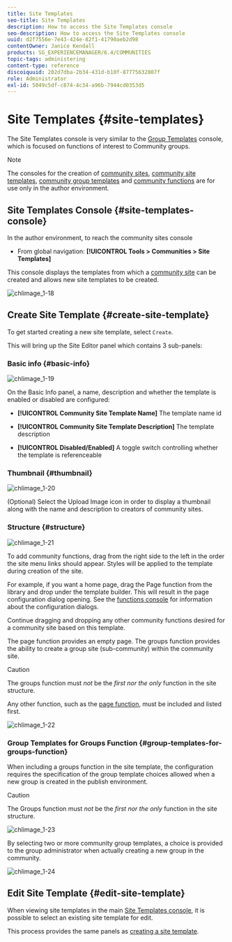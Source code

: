 ```yaml
---
title: Site Templates
seo-title: Site Templates
description: How to access the Site Templates console
seo-description: How to access the Site Templates console
uuid: d2f7556e-7e43-424e-82f1-41790aeb2d98
contentOwner: Janice Kendall
products: SG_EXPERIENCEMANAGER/6.4/COMMUNITIES
topic-tags: administering
content-type: reference
discoiquuid: 202d7dba-2b34-431d-b10f-87775632807f
role: Administrator
exl-id: 5049c5df-c874-4c34-a96b-7944cd0353d5
---
```

# Site Templates {#site-templates}

The Site Templates console is very similar to the [Group Templates](tools-groups.md) console, which is focused on functions of interest to Community groups.

>[!NOTE]
>
>The consoles for the creation of [community sites](sites-console.md), [community site templates](sites.md), [community group templates](tools-groups.md) and [community functions](functions.md) are for use only in the author environment.

## Site Templates Console {#site-templates-console}

In the author environment, to reach the community sites console

* From global navigation: **[!UICONTROL Tools > Communities > Site Templates]**

This console displays the templates from which a [community site](sites-console.md) can be created and allows new site templates to be created.

![chlimage_1-18](assets/chlimage_1-18.png)

## Create Site Template {#create-site-template}

To get started creating a new site template, select `Create`.

This will bring up the Site Editor panel which contains 3 sub-panels:

### Basic info {#basic-info}

![chlimage_1-19](assets/chlimage_1-19.png)

On the Basic Info panel, a name, description and whether the template is enabled or disabled are configured:

* **[!UICONTROL Community Site Template Name]** 
  The template name id

* **[!UICONTROL Community Site Template Description]** 
  The template description

* **[!UICONTROL Disabled/Enabled]** 
  A toggle switch controlling whether the template is referenceable

### Thumbnail {#thumbnail}

![chlimage_1-20](assets/chlimage_1-20.png)

(Optional) Select the Upload Image icon in order to display a thumbnail along with the name and description to creators of community sites.

### Structure {#structure}

![chlimage_1-21](assets/chlimage_1-21.png)

To add community functions, drag from the right side to the left in the order the site menu links should appear. Styles will be applied to the template during creation of the site.

For example, if you want a home page, drag the Page function from the library and drop under the template builder. This will result in the page configuration dialog opening. See the [functions console](functions.md) for information about the configuration dialogs.

Continue dragging and dropping any other community functions desired for a community site based on this template.

The page function provides an empty page. The groups function provides the ability to create a group site (sub-community) within the community site.

>[!CAUTION]
>
>The groups function must *not* be the *first nor the only* function in the site structure.
>
>Any other function, such as the [page function](functions.md#page-function), must be included and listed first.

![chlimage_1-22](assets/chlimage_1-22.png)

### Group Templates for Groups Function {#group-templates-for-groups-function}

When including a groups function in the site template, the configuration requires the specification of the group template choices allowed when a new group is created in the publish environment.

>[!CAUTION]
>
>The Groups function must *not* be the *first nor the only* function in the site structure.

![chlimage_1-23](assets/chlimage_1-23.png)

By selecting two or more community group templates, a choice is provided to the group administrator when actually creating a new group in the community.

![chlimage_1-24](assets/chlimage_1-24.png)

## Edit Site Template {#edit-site-template}

When viewing site templates in the main [Site Templates console](#site-templates-console), it is possible to select an existing site template for edit.

This process provides the same panels as [creating a site template](#create-site-template).
